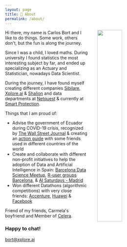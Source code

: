 ```yaml
---
layout: page
title: 👋 About
permalink: /about/
---
```


<img src="https://www.xplore.ai/images/carlos_bort_c_sq.jpeg" style="float: right; width: 25rem; margin-left: 2rem; width: 40%; height= auto">


Hi there, my name is Carlos Bort and I like to do things. Some work, others don't, but the fun is along the journey. 

Since I was a child, I loved maths. During university I found statistics the most interesting subject by far, and ended up specializing as an Actuary and Statistician, nowadays Data Scientist. 

During the journey, I have found myself creating different companies [Sibilare](https://www.sibilare.com), [Xplore.ai](www.xplore.ai) & [Shalion](www.shalion.com) and data departments at [Netquest](www.netquest.com) & currently at [Smart Protection](https://smartprotection.com/en/). 


Things that I am proud of:

- Advise the government of Ecuador during COVID-19 crisis, recognized by [The Wall Street Journal](https://www.wsj.com/articles/ecuador-city-beat-one-of-worlds-worst-outbreaks-of-covid-19-11593532974) & creating an [action guide](https://www.covid19actionguide.com) with some friends used in different countries of the world
- Create and collaborate with different non-profit initiatives to help the adoption of Data and Artificial Intelligence in Spain: [Barcelona Data Science Meetup](https://www.meetup.com/es/barcelona-data-science-machine-learning/), [R-user groups Barcelona](https://www.meetup.com/es/BarcelonaR/), & [AI Saturdays - Madrid](https://www.saturdays.ai/city-madrid.html)
- Won different Datathons (algorithmic competitions) with very close friends: [Accenture](https://fme.upc.edu/ca/noticies/accenture-digital-dtatathon-dos-estudiants-del-mesio-upc-ub-a-l2019equip-guanyador), [Huawei](https://retina.elpais.com/retina/2019/02/18/talento/1550486508_799428.html) & [Facebook](https://www.youtube.com/watch?v=BA6jm4IuyGE
)

Friend of my friends, Carmela's boyfriend and Member of [Celera](https://www.acelerame.org).

### Happy to chat!

[bort@xplore.ai](mailto:bort@xplore.ai)
